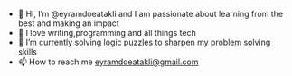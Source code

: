 - 👋 Hi, I’m @eyramdoeatakli and I am passionate about learning from the best and making an impact
- 👀 I love writing,programming and all things tech
- 🌱 I’m currently solving logic puzzles to sharpen my problem solving skills
- 📫 How to reach me eyramdoeatakli@gmail.com

<!---
eyramdoeatakli/eyramdoeatakli is a ✨ special ✨ repository because its `README.md` (this file) appears on your GitHub profile.
You can click the Preview link to take a look at your changes.
--->
